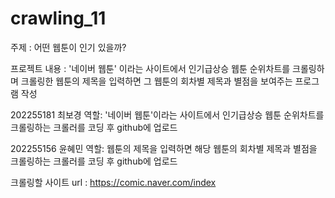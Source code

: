 # crawling_11

주제 : 어떤 웹툰이 인기 있을까?



프로젝트 내용 : '네이버 웹툰' 이라는 사이트에서 인기급상승 웹툰 순위차트를 크롤링하며 크롤링한 웹툰의 제목을 입력하면 그 웹툰의 회차별 제목과 별점을 보여주는 프로그램 작성



202255181 최보경 역할: '네이버 웹툰'이라는 사이트에서 인기급상승 웹툰 순위차트를 크롤링하는 크롤러를 코딩 후 github에 업로드



202255156 윤혜민 역할: 웹툰의 제목을 입력하면 해당 웹툰의 회차별 제목과 별점을 크롤링하는 크롤러를 코딩 후 github에 업로드



크롤링할 사이트 url : https://comic.naver.com/index

